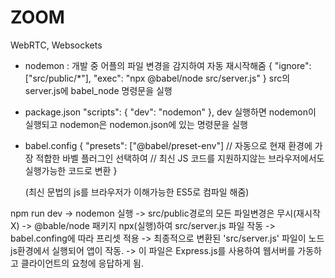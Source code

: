 # ZOOM

WebRTC, Websockets

- nodemon : 개발 중 어플의 파일 변경을 감지하여 자동 재시작해줌
  {
  "ignore": ["src/public/*"],
  "exec": "npx @babel/node src/server.js"
  }
  src의 server.js에 babel_node 명령문을 실행

- package.json
  "scripts": {
  "dev": "nodemon"
  },
  dev 실행하면 nodemon이 실행되고 nodemon은 nodemon.json에 있는 명령문을 실행

- babel.config
  {
  "presets": ["@babel/preset-env"]
  // 자동으로 현재 환경에 가장 적합한 바벨 플러그인 선택하여
  // 최신 JS 코드를 지원하지않는 브라우저에서도 실행가능한 코드로 변환
  }

  (최신 문법의 js를 브라우저가 이해가능한 ES5로 컴파일 해줌)

npm run dev -> nodemon 실행 -> src/public경로의 모든 파일변경은 무시(재시작X)
-> @bable/node 패키지 npx(실행)하여 src/server.js 파일 작동
-> babel.confing에 따라 프리셋 적용
-> 최종적으로 변환된 'src/server.js' 파일이 노드js환경에서 실행되어 앱이 작동.
-> 이 파일은 Express.js를 사용하여 웹서버를 가동하고 클라이언트의 요청에 응답하게 됨.
